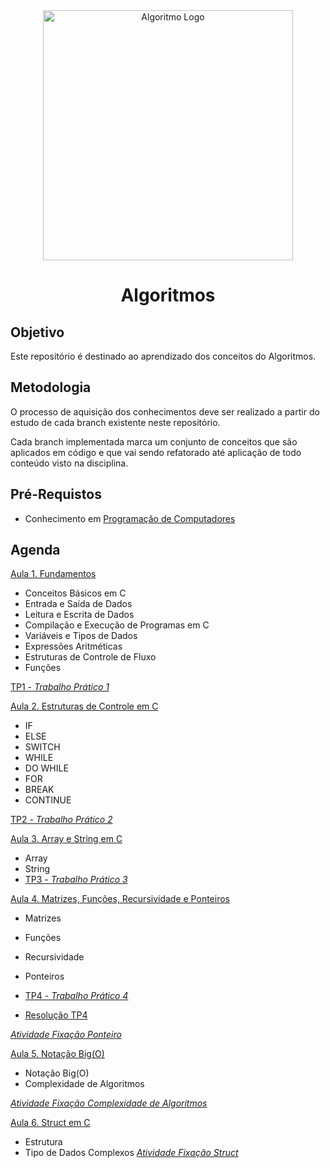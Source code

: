<div  align="center">
    <img width="400"
        alt="Algoritmo Logo"
        src="https://blog.growthinstitute.com/hs-fs/hubfs/%5BGI%5D%20blog%20post%20images/algorithms_1.png?width=800&name=algorithms_1.png"
      />
    <h1> Algoritmos </h1>
</div>

## Objetivo

Este repositório é destinado ao aprendizado dos conceitos do Algoritmos.


## Metodologia

O processo de aquisição dos conhecimentos deve ser realizado a partir do estudo de cada branch existente neste repositório.

Cada branch implementada marca um conjunto de conceitos que são aplicados em código e que vai sendo refatorado até aplicação de todo conteúdo visto na disciplina.

## Pré-Requistos 

- Conhecimento em [Programação de Computadores]()

## Agenda


<a href="https://github.com/placidoneto/algoritmos-lecture/tree/lecture01-introducao"> Aula 1. Fundamentos</a>

- Conceitos Básicos em C
- Entrada e Saída de Dados
- Leitura e Escrita de Dados
- Compilação e Execução de Programas em C
- Variáveis e Tipos de Dados
- Expressões Aritméticas
- Estruturas de Controle de Fluxo
- Funções

<a href="https://github.com/placidoneto/algoritmos-lecture/blob/lecture01-introducao/lista1.md"> TP1 - *Trabalho Prático 1*</a>

<a href="https://github.com/placidoneto/algoritmos-lecture/tree/lecture02-controle-fluxo">Aula 2. Estruturas de Controle em C</a>

- IF
- ELSE
- SWITCH
- WHILE
- DO WHILE
- FOR
- BREAK
- CONTINUE

<a href="https://github.com/placidoneto/algoritmos-lecture/blob/lecture02-controle-fluxo/lecture02/tp2.md"> TP2 - *Trabalho Prático 2*</a>
  
<a href="https://github.com/placidoneto/algoritmos-lecture/tree/lecture03-array-e-string">Aula 3. Array e String em C</a>

- Array
- String
- <a href="https://github.com/placidoneto/algoritmos-lecture/blob/lecture03-array-e-string/lecture03/tp3.md"> TP3 - *Trabalho Prático 3*</a>

<a href="https://github.com/placidoneto/algoritmos-lecture/tree/lecture04-matriz-funcoes-recursividade">Aula 4. Matrizes, Funções, Recursividade e Ponteiros</a>

- Matrizes
- Funções
- Recursividade
- Ponteiros
- <a href="https://github.com/placidoneto/algoritmos-lecture/blob/lecture04-matriz-funcoes-recursividade/tp4.md"> TP4 - *Trabalho Prático 4*</a>

- <a href="https://github.com/placidoneto/algoritmos-lecture/blob/lecture04-matriz-funcoes-recursividade/tp4_resolvido.md"> Resolução TP4 </a>
  
<a href="https://github.com/placidoneto/algoritmos-lecture/blob/lecture04-matriz-funcoes-recursividade/lista/AtividadeFixacao.pdf"> *Atividade Fixação Ponteiro*</a> 

<a href="https://github.com/placidoneto/algoritmos-lecture/tree/lecture-notacaoBigO">Aula 5. Notação Big(O) </a>
- Notação Big(O)
- Complexidade de Algoritmos

<a href="https://github.com/placidoneto/algoritmos-lecture/blob/lecture-notacaoBigO/atividade-fixacao-bigO.md"> *Atividade Fixação Complexidade de Algoritmos*</a> 

<a href="https://github.com/placidoneto/algoritmos-lecture/tree/lecture-struct">Aula 6. Struct em C</a>

- Estrutura 
- Tipo de Dados Complexos
<a href="https://github.com/placidoneto/algoritmos-lecture/blob/lecture-struct/atividade_fixacao.md"> *Atividade Fixação Struct*</a> 
